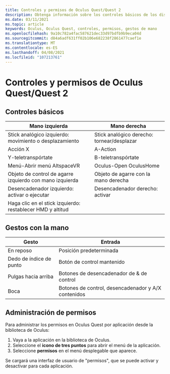 ```yaml
---
title: Controles y permisos de Oculus Quest/Quest 2
description: Obtenga información sobre los controles básicos de los dispositivos Oculus Quest y Quest 2, la administración de permisos y el uso de gestos de mano.
ms.date: 03/11/2021
ms.topic: article
keywords: Oculus, Oculus Quest, controles, permisos, gestos de mano
ms.openlocfilehash: 9a10c782a4fac587621dec33d97bdfb9b9eca04d
ms.sourcegitcommit: d84a6adf631ff02b106e682238f2861477caef1e
ms.translationtype: MT
ms.contentlocale: es-ES
ms.lasthandoff: 04/08/2021
ms.locfileid: "107213761"
---
```

# <a name="oculus-questquest-2-controls-and-permissions"></a>Controles y permisos de Oculus Quest/Quest 2

## <a name="basic-controls"></a>Controles básicos

<!-- Missing images -->

| Mano izquierda | Mano derecha |
|---|---|
| Stick analógico izquierdo: movimiento o desplazamiento | Stick analógico derecho: tornear/desplazar |
| Acción X | A-Action |
| Y-teletranspórtate | B-teletranspórtate |
| Menú-Abrir menú AltspaceVR | Oculus-Open OculusHome |
| Objeto de control de agarre izquierdo con mano izquierda | Objeto de agarre con la mano derecha |
| Desencadenador izquierdo: activar o ejecutar | Desencadenador derecho: activar |
| Haga clic en el stick izquierdo: restablecer HMD y altitud |  |

## <a name="hand-gestures"></a>Gestos con la mano

| Gesto | Entrada |
|---|---|
| En reposo | Posición predeterminada |
| Dedo de índice de punto | Botón de control mantenido |
| Pulgas hacia arriba | Botones de desencadenador de & de control |
| Boca | Botones de control, desencadenador y A/X contenidos |

## <a name="managing-permissions"></a>Administración de permisos

<!-- Missing image -->

Para administrar los permisos en Oculus Quest por aplicación desde la biblioteca de Oculus:

1. Vaya a la aplicación en la biblioteca de Oculus.
2. Seleccione el **icono de tres puntos** para abrir el menú de la aplicación.
3. Seleccione **permisos** en el menú desplegable que aparece.

Se cargará una interfaz de usuario de "permisos", que se puede activar y desactivar para cada aplicación.